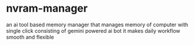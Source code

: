 # nvram-manager
an ai tool based memory manager that manages memory of computer with single click consisting of gemini powered ai bot it makes daily workflow smooth and flexible
